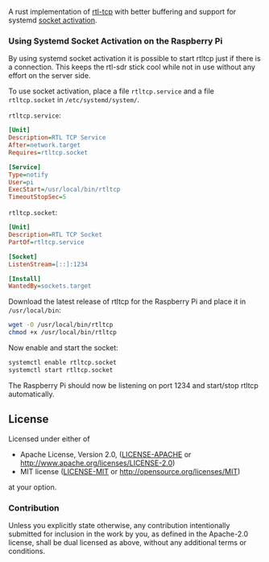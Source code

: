 
A rust implementation of [rtl-tcp](https://github.com/pinkavaj/rtl-sdr/blob/master/src/rtl_tcp.c)
with better buffering and support for systemd [socket activation](http://0pointer.de/blog/projects/socket-activation.html).

### Using Systemd Socket Activation on the Raspberry Pi

By using systemd socket activation it is possible to start rtltcp just if there is a connection. This keeps the rtl-sdr stick cool while not in use without any effort on the server side.

To use socket activation, place a file `rtltcp.service` and a file `rtltcp.socket` in `/etc/systemd/system/`.

`rtltcp.service`:

```ini
[Unit]
Description=RTL TCP Service
After=network.target
Requires=rtltcp.socket

[Service]
Type=notify
User=pi
ExecStart=/usr/local/bin/rtltcp
TimeoutStopSec=5
```

`rtltcp.socket`:
```ini
[Unit]
Description=RTL TCP Socket
PartOf=rtltcp.service

[Socket]
ListenStream=[::]:1234

[Install]
WantedBy=sockets.target
```

Download the latest release of rtltcp for the Raspberry Pi and place it in `/usr/local/bin`:

```bash
wget -O /usr/local/bin/rtltcp
chmod +x /usr/local/bin/rtltcp
```

Now enable and start the socket:

```bash
systemctl enable rtltcp.socket
systemctl start rtltcp.socket
```

The Raspberry Pi should now be listening on port 1234 and start/stop rtltcp automatically.

## License

Licensed under either of

 * Apache License, Version 2.0, ([LICENSE-APACHE](LICENSE-APACHE) or http://www.apache.org/licenses/LICENSE-2.0)
 * MIT license ([LICENSE-MIT](LICENSE-MIT) or http://opensource.org/licenses/MIT)

at your option.

### Contribution

Unless you explicitly state otherwise, any contribution intentionally submitted
for inclusion in the work by you, as defined in the Apache-2.0 license, shall be dual licensed as above, without any
additional terms or conditions.
